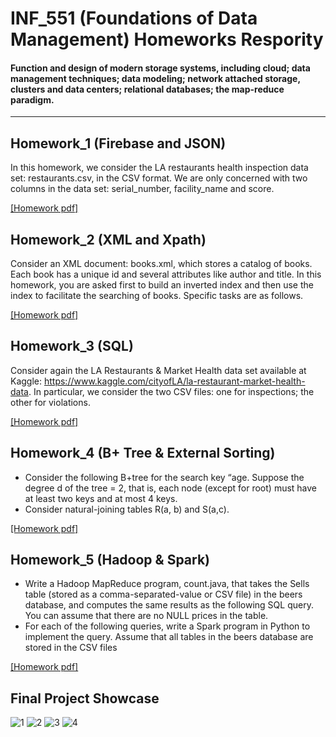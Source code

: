 # INF_551 (Foundations of Data Management) Homeworks Respority

#### Function and design of modern storage systems, including cloud; data management techniques; data modeling; network attached storage, clusters and data centers; relational databases; the map-reduce paradigm.

---
## Homework_1 (Firebase and JSON)
In this homework, we consider the LA restaurants health inspection data set: restaurants.csv, in the CSV format. We are only concerned with two columns in the data set: serial_number, facility_name and score.

<a href="https://github.com/AaronYang2333/INF_551/blob/master/ay_hw_1/pdf/hw1.pdf" target="_blank">[Homework pdf]</a>

## Homework_2 (XML and Xpath)
Consider an XML document: books.xml, which stores a catalog of books. Each book has a unique id and several attributes like author and title. In this homework, you are asked first to build an inverted index and then use the index to facilitate the searching of books. Specific tasks are as follows.

<a href="https://github.com/AaronYang2333/INF_551/blob/master/ay_hw_2/pdf/hw2.pdf" target="_blank">[Homework pdf]</a>

## Homework_3 (SQL)
Consider again the LA Restaurants & Market Health data set available at Kaggle: https://www.kaggle.com/cityofLA/la-restaurant-market-health-data. In particular, we consider the two CSV files: one for inspections; the other for violations.

<a href="https://github.com/AaronYang2333/INF_551/blob/master/ay_hw_3/pdf/hw3.pdf" target="_blank">[Homework pdf]</a>

## Homework_4 (B+ Tree & External Sorting)
- Consider the following B+tree for the search key “age. Suppose the degree d of the tree = 2, that is, each node (except for root) must have at least two keys and at most 4 keys.
- Consider natural-joining tables R(a, b) and S(a,c). 

<a href="https://github.com/AaronYang2333/INF_551/blob/master/ay_hw_4/pdf/hw4.pdf" target="_blank">[Homework pdf]</a>

## Homework_5 (Hadoop & Spark)
- Write a Hadoop MapReduce program, count.java, that takes the Sells table (stored as a comma-separated-value or CSV file) in the beers database, and computes the same results as the following SQL query. You can assume that there are no NULL prices in the table.
- For each of the following queries, write a Spark program in Python to implement the query. Assume that all tables in the beers database are stored in the CSV files

<a href="https://github.com/AaronYang2333/INF_551/blob/master/ay_hw_5/pdf/hw5.pdf" target="_blank">[Homework pdf]</a>

## Final Project Showcase

![1](https://user-images.githubusercontent.com/24391143/69748711-d2f0fb00-10fd-11ea-88de-523aab5727bc.png)
![2](https://user-images.githubusercontent.com/24391143/69748712-d3899180-10fd-11ea-95ab-fe2639da47a4.png)
![3](https://user-images.githubusercontent.com/24391143/69748713-d3899180-10fd-11ea-81dc-a1f7cf669018.png)
![4](https://user-images.githubusercontent.com/24391143/69748714-d3899180-10fd-11ea-9d58-1c01e70e1ae0.png)
